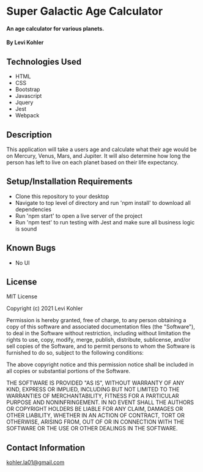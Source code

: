 # Super Galactic Age Calculator

#### An age calculator for various planets.

#### By Levi Kohler

## Technologies Used

* HTML
* CSS
* Bootstrap
* Javascript
* Jquery
* Jest
* Webpack

## Description

This application will take a users age and calculate what their age would be on Mercury, Venus, Mars, and Jupiter. It will also determine how long the person has left to live on each planet based on their life expectancy.

## Setup/Installation Requirements

* Clone this repository to your desktop
* Navigate to top level of directory and run 'npm install' to download all dependencies
* Run 'npm start' to open a live server of the project
* Run 'npm test' to run testing with Jest and make sure all business logic is sound

## Known Bugs

* No UI

## License

MIT License

Copyright (c) 2021 Levi Kohler

Permission is hereby granted, free of charge, to any person obtaining a copy
of this software and associated documentation files (the "Software"), to deal
in the Software without restriction, including without limitation the rights
to use, copy, modify, merge, publish, distribute, sublicense, and/or sell
copies of the Software, and to permit persons to whom the Software is
furnished to do so, subject to the following conditions:

The above copyright notice and this permission notice shall be included in all
copies or substantial portions of the Software.

THE SOFTWARE IS PROVIDED "AS IS", WITHOUT WARRANTY OF ANY KIND, EXPRESS OR
IMPLIED, INCLUDING BUT NOT LIMITED TO THE WARRANTIES OF MERCHANTABILITY,
FITNESS FOR A PARTICULAR PURPOSE AND NONINFRINGEMENT. IN NO EVENT SHALL THE
AUTHORS OR COPYRIGHT HOLDERS BE LIABLE FOR ANY CLAIM, DAMAGES OR OTHER
LIABILITY, WHETHER IN AN ACTION OF CONTRACT, TORT OR OTHERWISE, ARISING FROM,
OUT OF OR IN CONNECTION WITH THE SOFTWARE OR THE USE OR OTHER DEALINGS IN THE
SOFTWARE.
## Contact Information

kohler.la01@gmail.com